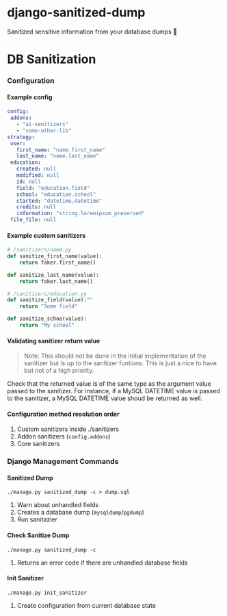 # django-sanitized-dump
Sanitized sensitive information from your database dumps 💩


# DB Sanitization

### Configuration


#### Example config
```yaml
config:
 addons:
   - "ai-senitizers"
   - "some-other-lib"
strategy:
 user:
   first_name: "name.first_name"
   last_name: "name.last_name"
 education:
   created: null
   modified: null
   id: null
   field: "education.field"
   school: "education.school"
   started: "datetime.datetime"
   credits: null
   information: "string.loremipsum_preserved"
 file_file: null
```

#### Example custom sanitizers
```python
# /sanitizers/name.py
def sanitize_first_name(value):
	return faker.first_name()

def sanitize_last_name(value):
	return faker.last_name()

# /sanitizers/education.py
def sanitize_field(value):""
	return "Some field"

def sanitize_schoo(value):
    return "My school"
```

#### Validating sanitizer return value

> Note: This should not be done in the initial implementation of the sanitizer but is up to the sanitizer funtions. This is just a nice to have but not of a high priority.

Check that the returned value is of the same type as the argument value passed to the sanitizer.
For instance, if a MySQL DATETIME value is passed to the sanitizer, a MySQL DATETIME value shoud be returned as well.



#### Configuration method resolution order

1. Custom sanitizers inside ./sanitizers
2. Addon sanitizers (`config.addons`)
3. Core sanitizers



### Django Management Commands

#### Sanitized Dump

`./manage.py sanitized_dump -c > dump.sql`

1. Warn about unhandled fields
2. Creates a database dump (`mysqldump`/`pgdump`)
3. Run sanitazier


#### Check Sanitize Dump

`./manage.py sanitized_dump -c`

1. Returns an error code if there are unhandled database fields


#### Init Sanitizer

`./manage.py init_sanitizer`

1. Create configuration from current database state
